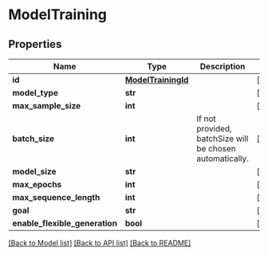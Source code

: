 # ModelTraining

## Properties
Name | Type | Description | Notes
------------ | ------------- | ------------- | -------------
**id** | [**ModelTrainingId**](ModelTrainingId.md) |  | [optional] 
**model_type** | **str** |  | [optional] 
**max_sample_size** | **int** |  | [optional] 
**batch_size** | **int** | If not provided, batchSize will be chosen automatically.  | [optional] 
**model_size** | **str** |  | [optional] 
**max_epochs** | **int** |  | [optional] 
**max_sequence_length** | **int** |  | [optional] 
**goal** | **str** |  | [optional] 
**enable_flexible_generation** | **bool** |  | [optional] 

[[Back to Model list]](../README.md#documentation-for-models) [[Back to API list]](../README.md#documentation-for-api-endpoints) [[Back to README]](../README.md)

